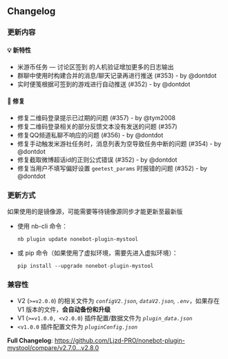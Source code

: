 ## Changelog

### 更新内容

#### 💡 新特性
- 米游币任务 — 讨论区签到 的人机验证增加更多的日志输出
- 群聊中使用时构建合并的消息/聊天记录再进行推送 (#353) - by @dontdot
- 实时便笺根据可签到的游戏进行自动推送 (#352) - by @dontdot

#### 🐛 修复
- 修复二维码登录提示已过期的问题 (#357) - by @tym2008
- 修复二维码登录相关的部分反馈文本没有发送的问题 (#357)
- 修复QQ频道私聊不响应的问题 (#356) - by @dontdot
- 修复手动触发米游社任务时，消息列表为空导致任务中断的问题 (#354) - by @dontdot
- 修复截取微博超话id的正则公式错误 (#352) - by @dontdot
- 修复当用户不填写偏好设置 `geetest_params` 时报错的问题 (#352) - by @dontdot

[//]: # (#### 🔧 杂项)

### 更新方式

如果使用的是镜像源，可能需要等待镜像源同步才能更新至最新版

- 使用 nb-cli 命令：
  ```
  nb plugin update nonebot-plugin-mystool
  ```

- 或 pip 命令（如果使用了虚拟环境，需要先进入虚拟环境）：
  ```
  pip install --upgrade nonebot-plugin-mystool
  ```

### 兼容性

- V2 (`>=v2.0.0`) 的相关文件为 _`configV2.json`, `dataV2.json`, `.env`_，如果存在 V1 版本的文件，**会自动备份和升级**
- V1 (`>=v1.0.0, <v2.0.0`) 插件配置/数据文件为 _`plugin_data.json`_
- `<v1.0.0` 插件配置文件为 _`pluginConfig.json`_

**Full Changelog**: https://github.com/Ljzd-PRO/nonebot-plugin-mystool/compare/v2.7.0…v2.8.0